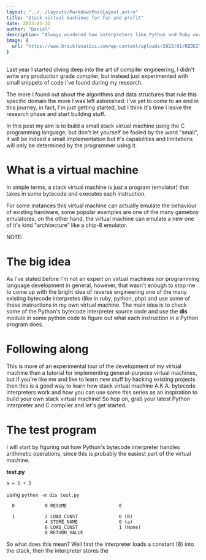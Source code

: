 ```yaml
---
layout: "../../layouts/MarkdownPostLayout.astro"
title: "Stack virtual machines for fun and profit"
date: 2023-05-31
author: "Daniel"
description: "Always wondered how interpreters like Python and Ruby work? Here's your answer"
image: {
  url: "https://www.brickfanatics.com/wp-content/uploads/2023/01/REDDIT-LEGO-purple-Classic-Space-astronaut-minifigure-1009x1024.jpeg"
}
---
```


Last year I started diving deep into the art of compiler 
engineering, I didn't write any production grade compiler, 
but instead just experimented with small snippets of code 
I've found during my research.

The more I found out about the algorithms and data structures 
that rule this specific domain the more I was left astonished. 
I've yet to come to an end in this journey, in fact, I'm just 
getting started, but I think it's time I leave the research 
phase and start building stuff.

In this post my aim is to build a small stack virtual machine 
using the C programming language, but don't let yourself be 
fooled by the word "small", it will be indeed a small 
implementation but it's capabilities and limitations will only 
be determined by the programmer using it.

# What is a virtual machine

In simple terms, a stack virtual machine is just a program 
(emulator) that takes in some bytecode and executes each instruction.

For some instances this virtual machine can actually emulate the 
behaviour of existing hardware, some popular examples are one of the
many gameboy emulatores, on the other hand, the virtual machine can
emulate a new one of it's kind "architecture" like a chip-8 emulator.

NOTE: 

# The big idea

As I've stated before I'm not an expert on virtual machines nor 
programming language development in general, however, that wasn't
enough to stop me to come up with the bright idea of reverse
engineering one of the many existing bytecode interpretes (like in
ruby, python, php) and use some of these instructions in my own
virtual machine. The main idea is to check some of the  Python's 
bytecode interpreter source code and use the **dis** module in
some python code to figure out what each instruction in a Python
program does.

# Following along

This is more of an experimental tour of the development of my
virtual machine than a tutorial for implementing general-purpose
virtual machines, but if you're like me and like to learn new
stuff by hacking existing projects then this is a good way to
learn how stack virtual machine A.K.A. bytecode interpreters
work and how you can use some this series as an inspiration
to build your own stack virtual machine! So hop on, grab your
latest Python interpreter and C compiler and let's get started.

# The test program

I will start by figuring out how Python's bytecode interpreter
handles arithmetic operations, since this is probably the easiest
part of the virtual machine.

**test.py**
```
a = 5 + 3
```
using `python -m dis test.py`
```
  0           0 RESUME                   0

  1           2 LOAD_CONST               0 (8)   
              4 STORE_NAME               0 (a)   
              6 LOAD_CONST               1 (None)
              8 RETURN_VALUE
```

So what does this mean? Well first the interpreter loads 
a constant (8) into the stack, then the interpreter stores the 